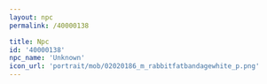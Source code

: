 ```yaml
---
layout: npc
permalink: /40000138

title: Npc
id: '40000138'
npc_name: 'Unknown'
icon_url: 'portrait/mob/02020186_m_rabbitfatbandagewhite_p.png'
---
```

